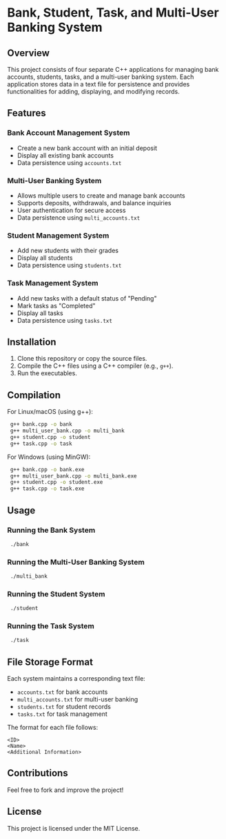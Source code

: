 # Bank, Student, Task, and Multi-User Banking System

## Overview
This project consists of four separate C++ applications for managing bank accounts, students, tasks, and a multi-user banking system. Each application stores data in a text file for persistence and provides functionalities for adding, displaying, and modifying records.

## Features
### **Bank Account Management System**
- Create a new bank account with an initial deposit
- Display all existing bank accounts
- Data persistence using `accounts.txt`

### **Multi-User Banking System**
- Allows multiple users to create and manage bank accounts
- Supports deposits, withdrawals, and balance inquiries
- User authentication for secure access
- Data persistence using `multi_accounts.txt`

### **Student Management System**
- Add new students with their grades
- Display all students
- Data persistence using `students.txt`

### **Task Management System**
- Add new tasks with a default status of "Pending"
- Mark tasks as "Completed"
- Display all tasks
- Data persistence using `tasks.txt`

## Installation
1. Clone this repository or copy the source files.
2. Compile the C++ files using a C++ compiler (e.g., `g++`).
3. Run the executables.

## Compilation
For Linux/macOS (using g++):
```sh
 g++ bank.cpp -o bank
 g++ multi_user_bank.cpp -o multi_bank
 g++ student.cpp -o student
 g++ task.cpp -o task
```
For Windows (using MinGW):
```sh
 g++ bank.cpp -o bank.exe
 g++ multi_user_bank.cpp -o multi_bank.exe
 g++ student.cpp -o student.exe
 g++ task.cpp -o task.exe
```

## Usage
### **Running the Bank System**
```sh
 ./bank
```
### **Running the Multi-User Banking System**
```sh
 ./multi_bank
```
### **Running the Student System**
```sh
 ./student
```
### **Running the Task System**
```sh
 ./task
```

## File Storage Format
Each system maintains a corresponding text file:
- `accounts.txt` for bank accounts
- `multi_accounts.txt` for multi-user banking
- `students.txt` for student records
- `tasks.txt` for task management

The format for each file follows:
```
<ID>
<Name>
<Additional Information>
```

## Contributions
Feel free to fork and improve the project!

## License
This project is licensed under the MIT License.
